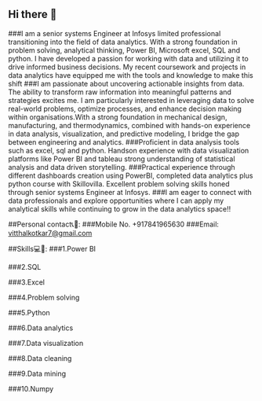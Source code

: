 ## Hi there 👋
###I am a senior systems Engineer at Infosys limited professional transitioning into the field of data analytics. With a strong foundation in problem solving, analytical thinking, Power BI, Microsoft excel, SQL and python. I have developed a passion for working with data and utilizing it to drive informed business decisions. My recent coursework and projects in data analytics have equipped me with the tools and knowledge to make this shift
###I am passionate about uncovering actionable insights from data. The ability to transform raw information into meaningful patterns and strategies excites me. I am particularly interested in leveraging data to solve real-world problems, optimize processes, and enhance decision making within organisations.With a strong foundation in mechanical design, manufacturing, and thermodynamics, combined with hands-on experience in data analysis, visualization, and predictive modeling, I bridge the gap between engineering and analytics.
###Proficient in data analysis tools such as excel, sql and python. Handson experience with data visualization platforms like Power BI and tableau strong understanding of statistical analysis and data driven storytelling.
###Practical experience through different dashboards creation using PowerBI, completed data analytics plus python course with Skillovilla. Excellent problem solving skills honed through senior systems Engineer at Infosys.
###I am eager to connect with data professionals and explore opportunities where I can apply my analytical skills while continuing to grow in the data analytics space!!

##Personal contact📞📱:
###Mobile No. +917841965630
###Email: vitthalkotkar7@gmail.com

##Skills💻📑:
###1.Power BI

###2.SQL

###3.Excel

###4.Problem solving

###5.Python

###6.Data analytics 

###7.Data visualization 

###8.Data cleaning

###9.Data mining

###10.Numpy

<!--
**vkotkar5544-creator/vkotkar5544-creator** is a ✨ _special_ ✨ repository because its `README.md` (this file) appears on your GitHub profile.

Here are some ideas to get you started:

- 🔭 I’m currently working on ...
- 🌱 I’m currently learning ...
- 👯 I’m looking to collaborate on ...
- 🤔 I’m looking for help with ...
- 💬 Ask me about ...
- 📫 How to reach me: ...
- 😄 Pronouns: ...
- ⚡ Fun fact: ...
-->
